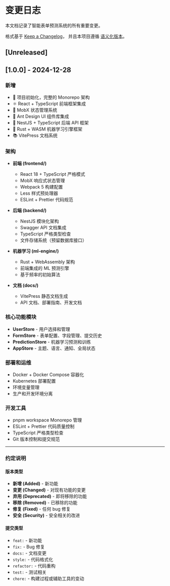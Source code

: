 # 变更日志

本文档记录了智能表单预测系统的所有重要变更。

格式基于 [Keep a Changelog](https://keepachangelog.com/zh-CN/1.0.0/)，
并且本项目遵循 [语义化版本](https://semver.org/lang/zh-CN/)。

## [Unreleased]

## [1.0.0] - 2024-12-28

### 新增

- 🎉 项目初始化，完整的 Monorepo 架构
- ⚛️ React + TypeScript 前端框架集成
- 🔄 MobX 状态管理系统
- 🎨 Ant Design UI 组件库集成
- 🔧 NestJS + TypeScript 后端 API 框架
- 🦀 Rust + WASM 机器学习引擎框架
- 📚 VitePress 文档系统

### 架构

- **前端 (frontend/)**

  - React 18 + TypeScript 严格模式
  - MobX 响应式状态管理
  - Webpack 5 构建配置
  - Less 样式预处理器
  - ESLint + Prettier 代码规范

- **后端 (backend/)**

  - NestJS 模块化架构
  - Swagger API 文档集成
  - TypeScript 严格类型检查
  - 文件存储系统（预留数据库接口）

- **机器学习 (ml-engine/)**

  - Rust + WebAssembly 架构
  - 前端集成的 ML 预测引擎
  - 基于频率的初始算法

- **文档 (docs/)**
  - VitePress 静态文档生成
  - API 文档、部署指南、开发文档

### 核心功能模块

- **UserStore** - 用户选择和管理
- **FormStore** - 表单配置、字段管理、提交历史
- **PredictionStore** - 机器学习预测和训练
- **AppStore** - 主题、语言、通知、全局状态

### 部署和运维

- Docker + Docker Compose 容器化
- Kubernetes 部署配置
- 环境变量管理
- 生产和开发环境分离

### 开发工具

- pnpm workspace Monorepo 管理
- ESLint + Prettier 代码质量控制
- TypeScript 严格类型检查
- Git 版本控制和提交规范

---

### 约定说明

#### 版本类型

- **新增 (Added)** - 新功能
- **变更 (Changed)** - 对现有功能的变更
- **弃用 (Deprecated)** - 即将移除的功能
- **移除 (Removed)** - 已移除的功能
- **修复 (Fixed)** - 任何 bug 修复
- **安全 (Security)** - 安全相关的改进

#### 提交类型

- `feat:` - 新功能
- `fix:` - Bug 修复
- `docs:` - 文档变更
- `style:` - 代码格式化
- `refactor:` - 代码重构
- `test:` - 测试相关
- `chore:` - 构建过程或辅助工具的变动
